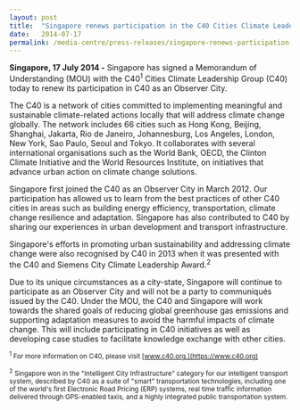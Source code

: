 ```yaml
---
layout: post
title:  "Singapore renews participation in the C40 Cities Climate Leadership Group as an Observer City"
date:   2014-07-17
permalink: /media-centre/press-releases/singapore-renews-participation-in-the-c40-cities-climate-leadership-group-as-an-observer-city/
---
```


**Singapore, 17 July 2014 -** Singapore has signed a Memorandum of Understanding (MOU) with the C40<sup>1</sup> Cities Climate Leadership Group (C40) today to renew its participation in C40 as an Observer City. 

The C40 is a network of cities committed to implementing meaningful and sustainable climate-related actions locally that will address climate change globally. The network includes 66 cities such as Hong Kong, Beijing, Shanghai, Jakarta, Rio de Janeiro, Johannesburg, Los Angeles, London, New York, Sao Paulo, Seoul and Tokyo. It collaborates with several international organisations such as the World Bank, OECD, the Clinton Climate Initiative and the World Resources Institute, on initiatives that advance urban action on climate change solutions. 

Singapore first joined the C40 as an Observer City in March 2012. Our participation has allowed us to learn from the best practices of other C40 cities in areas such as building energy efficiency, transportation, climate change resilience and adaptation. Singapore has also contributed to C40 by sharing our experiences in urban development and transport infrastructure. 

Singapore's efforts in promoting urban sustainability and addressing climate change were also recognised by C40 in 2013 when it was presented with the C40 and Siemens City Climate Leadership Award.<sup>2</sup>

Due to its unique circumstances as a city-state, Singapore will continue to participate as an Observer City and will not be a party to communiqués issued by the C40. Under the MOU, the C40 and Singapore will work towards the shared goals of reducing global greenhouse gas emissions and supporting adaptation measures to avoid the harmful impacts of climate change. This will include participating in C40 initiatives as well as developing case studies to facilitate knowledge exchange with other cities. 


<sub><sup>1</sup> For more information on C40, please visit [www.c40.org.](https://www.c40.org)</sub>

<sub><sup>2</sup> Singapore won in the "Intelligent City Infrastructure" category for our intelligent transport system, described by C40 as a suite of "smart" transportation technologies, including one of the world's first Electronic Road Pricing (ERP) systems, real time traffic information delivered through GPS-enabled taxis, and a highly integrated public transportation system. </sub>

